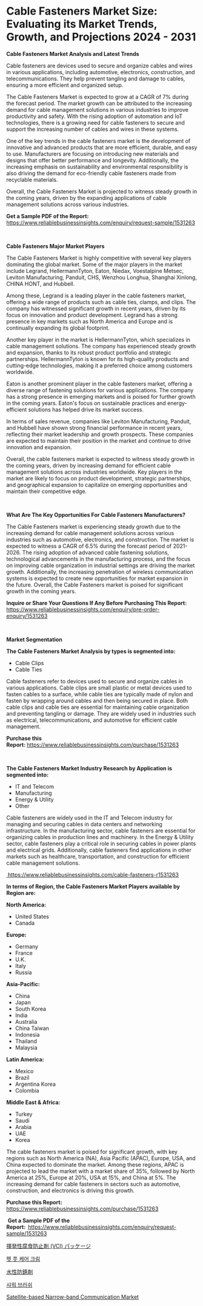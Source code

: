 <p><h1>Cable Fasteners Market Size: Evaluating its Market Trends, Growth, and Projections 2024 - 2031</h1></p><p><strong>Cable Fasteners Market Analysis and Latest Trends</strong></p>
<p><p>Cable fasteners are devices used to secure and organize cables and wires in various applications, including automotive, electronics, construction, and telecommunications. They help prevent tangling and damage to cables, ensuring a more efficient and organized setup.</p><p>The Cable Fasteners Market is expected to grow at a CAGR of 7% during the forecast period. The market growth can be attributed to the increasing demand for cable management solutions in various industries to improve productivity and safety. With the rising adoption of automation and IoT technologies, there is a growing need for cable fasteners to secure and support the increasing number of cables and wires in these systems.</p><p>One of the key trends in the cable fasteners market is the development of innovative and advanced products that are more efficient, durable, and easy to use. Manufacturers are focusing on introducing new materials and designs that offer better performance and longevity. Additionally, the increasing emphasis on sustainability and environmental responsibility is also driving the demand for eco-friendly cable fasteners made from recyclable materials.</p><p>Overall, the Cable Fasteners Market is projected to witness steady growth in the coming years, driven by the expanding applications of cable management solutions across various industries.</p></p>
<p><strong>Get a Sample PDF of the Report:&nbsp;</strong> <a href="https://www.reliablebusinessinsights.com/enquiry/request-sample/1531263">https://www.reliablebusinessinsights.com/enquiry/request-sample/1531263</a></p>
<p>&nbsp;</p>
<p><strong>Cable Fasteners Major Market Players</strong></p>
<p><p>The Cable Fasteners Market is highly competitive with several key players dominating the global market. Some of the major players in the market include Legrand, HellermannTyton, Eaton, Niedax, Voestalpine Metsec, Leviton Manufacturing, Panduit, CHS, Wenzhou Longhua, Shanghai Xinlong, CHINA HONT, and Hubbell.</p><p>Among these, Legrand is a leading player in the cable fasteners market, offering a wide range of products such as cable ties, clamps, and clips. The company has witnessed significant growth in recent years, driven by its focus on innovation and product development. Legrand has a strong presence in key markets such as North America and Europe and is continually expanding its global footprint.</p><p>Another key player in the market is HellermannTyton, which specializes in cable management solutions. The company has experienced steady growth and expansion, thanks to its robust product portfolio and strategic partnerships. HellermannTyton is known for its high-quality products and cutting-edge technologies, making it a preferred choice among customers worldwide.</p><p>Eaton is another prominent player in the cable fasteners market, offering a diverse range of fastening solutions for various applications. The company has a strong presence in emerging markets and is poised for further growth in the coming years. Eaton's focus on sustainable practices and energy-efficient solutions has helped drive its market success.</p><p>In terms of sales revenue, companies like Leviton Manufacturing, Panduit, and Hubbell have shown strong financial performance in recent years, reflecting their market leadership and growth prospects. These companies are expected to maintain their position in the market and continue to drive innovation and expansion.</p><p>Overall, the cable fasteners market is expected to witness steady growth in the coming years, driven by increasing demand for efficient cable management solutions across industries worldwide. Key players in the market are likely to focus on product development, strategic partnerships, and geographical expansion to capitalize on emerging opportunities and maintain their competitive edge.</p></p>
<p>&nbsp;</p>
<p><strong>What Are The Key Opportunities For Cable Fasteners Manufacturers?</strong></p>
<p><p>The Cable Fasteners market is experiencing steady growth due to the increasing demand for cable management solutions across various industries such as automotive, electronics, and construction. The market is expected to witness a CAGR of 6.5% during the forecast period of 2021-2026. The rising adoption of advanced cable fastening solutions, technological advancements in the manufacturing process, and the focus on improving cable organization in industrial settings are driving the market growth. Additionally, the increasing penetration of wireless communication systems is expected to create new opportunities for market expansion in the future. Overall, the Cable Fasteners market is poised for significant growth in the coming years.</p></p>
<p><strong>Inquire or Share Your Questions If Any Before Purchasing This Report:</strong> <a href="https://www.reliablebusinessinsights.com/enquiry/pre-order-enquiry/1531263">https://www.reliablebusinessinsights.com/enquiry/pre-order-enquiry/1531263</a></p>
<p>&nbsp;</p>
<p><strong>Market Segmentation</strong></p>
<p><strong>The Cable Fasteners Market Analysis by types is segmented into:</strong></p>
<p><ul><li>Cable Clips</li><li>Cable Ties</li></ul></p>
<p><p>Cable fasteners refer to devices used to secure and organize cables in various applications. Cable clips are small plastic or metal devices used to fasten cables to a surface, while cable ties are typically made of nylon and fasten by wrapping around cables and then being secured in place. Both cable clips and cable ties are essential for maintaining cable organization and preventing tangling or damage. They are widely used in industries such as electrical, telecommunications, and automotive for efficient cable management.</p></p>
<p><strong>Purchase this Report:&nbsp;</strong><a href="https://www.reliablebusinessinsights.com/purchase/1531263">https://www.reliablebusinessinsights.com/purchase/1531263</a></p>
<p>&nbsp;</p>
<p><strong>The Cable Fasteners Market Industry Research by Application is segmented into:</strong></p>
<p><ul><li>IT and Telecom</li><li>Manufacturing</li><li>Energy & Utility</li><li>Other</li></ul></p>
<p><p>Cable fasteners are widely used in the IT and Telecom industry for managing and securing cables in data centers and networking infrastructure. In the manufacturing sector, cable fasteners are essential for organizing cables in production lines and machinery. In the Energy & Utility sector, cable fasteners play a critical role in securing cables in power plants and electrical grids. Additionally, cable fasteners find applications in other markets such as healthcare, transportation, and construction for efficient cable management solutions.</p></p>
<p><a href="https://www.reliablebusinessinsights.com/cable-fasteners-r1531263">&nbsp;https://www.reliablebusinessinsights.com/cable-fasteners-r1531263</a></p>
<p><strong>In terms of Region, the Cable Fasteners Market Players available by Region are:</strong></p>
<p>
    <p> <strong> North America: </strong>
        <ul>
            <li>United States</li>
            <li>Canada</li>
        </ul>
        </p> 
    <p> <strong> Europe: </strong>
        <ul>
            <li>Germany</li>
            <li>France</li>
            <li>U.K.</li>
            <li>Italy</li>
            <li>Russia</li>
        </ul>
        </p> 
    <p> <strong> Asia-Pacific: </strong>
        <ul>
            <li>China</li>
            <li>Japan</li>
            <li>South Korea</li>
            <li>India</li>
            <li>Australia</li>
            <li>China Taiwan</li>
            <li>Indonesia</li>
            <li>Thailand</li>
            <li>Malaysia</li>
        </ul>
        </p> 
    <p> <strong> Latin America: </strong>
        <ul>
            <li>Mexico</li>
            <li>Brazil</li>
            <li>Argentina Korea</li>
            <li>Colombia</li>
        </ul>
        </p> 
    <p> <strong> Middle East & Africa: </strong>
        <ul>
            <li>Turkey</li>
            <li>Saudi</li>
            <li>Arabia</li>
            <li>UAE</li>
            <li>Korea</li>
        </ul>
    </p>
    </p>
<p><p>The cable fasteners market is poised for significant growth, with key regions such as North America (NA), Asia Pacific (APAC), Europe, USA, and China expected to dominate the market. Among these regions, APAC is projected to lead the market with a market share of 35%, followed by North America at 25%, Europe at 20%, USA at 15%, and China at 5%. The increasing demand for cable fasteners in sectors such as automotive, construction, and electronics is driving this growth.</p></p>
<p><strong>Purchase this Report: </strong><a href="https://www.reliablebusinessinsights.com/purchase/1531263">https://www.reliablebusinessinsights.com/purchase/1531263</a></p>
<p>&nbsp;<strong>Get a Sample PDF of the Report:&nbsp;&nbsp;</strong><a href="https://www.reliablebusinessinsights.com/enquiry/request-sample/1531263">https://www.reliablebusinessinsights.com/enquiry/request-sample/1531263</a></p>
<p><strong></strong></p>
<p><p><a href="https://github.com/dawson566/Market-Research-Report-List-1/blob/main/7892364154918.md">揮発性腐食防止剤 (VCI) パッケージ</a></p><p><a href="https://github.com/sammyUltyylrich9067856/Market-Research-Report-List-2/blob/main/4539695165567.md">펫 풋 케어 크림</a></p><p><a href="https://github.com/DeonBoer2023/Market-Research-Report-List-1/blob/main/9959979154919.md">水性防錆剤</a></p><p><a href="https://github.com/Elenrrera7685/Market-Research-Report-List-2/blob/main/5422619165566.md">샤워 브러쉬</a></p><p><a href="https://github.com/maudAbbott7/Market-Research-Report-List-1/blob/main/satellite-based-narrow-band-communication-market.md">Satellite-based Narrow-band Communication Market</a></p></p>